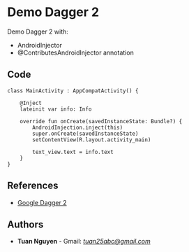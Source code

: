 # Demo Dagger 2
Demo Dagger 2 with:
* AndroidInjector
* @ContributesAndroidInjector annotation

## Code
```
class MainActivity : AppCompatActivity() {

    @Inject
    lateinit var info: Info

    override fun onCreate(savedInstanceState: Bundle?) {
        AndroidInjection.inject(this)
        super.onCreate(savedInstanceState)
        setContentView(R.layout.activity_main)

        text_view.text = info.text
    }
}
```


## References

* [Google Dagger 2](https://github.com/google/dagger)


## Authors

* **Tuan Nguyen** - Gmail: *tuan25abc@gmail.com*